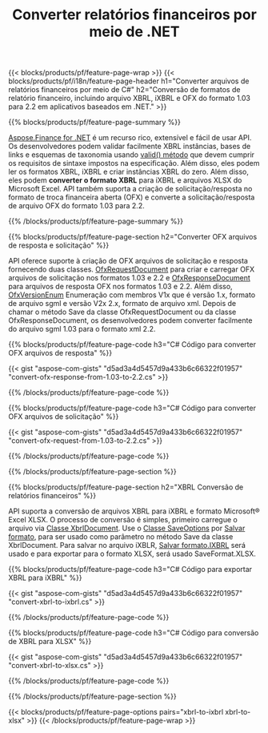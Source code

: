 ﻿---
title: Converter relatórios financeiros por meio de .NET
url: /pt/net/conversion/
description:  C# código para converter relatórios financeiros nos formatos de arquivo XBRL, iXBRL(inline xbrl) e OFX por meio da biblioteca .NET.
---
{{< blocks/products/pf/feature-page-wrap >}}
{{< blocks/products/pf/i18n/feature-page-header h1="Converter arquivos de relatórios financeiros por meio de C#" h2="Conversão de formatos de relatório financeiro, incluindo arquivo XBRL, iXBRL e OFX do formato 1.03 para 2.2 em aplicativos baseados em .NET." >}}

{{% blocks/products/pf/feature-page-summary %}}

[Aspose.Finance for .NET](https://products.aspose.com/finance/net/) é um recurso rico, extensível e fácil de usar API. Os desenvolvedores podem validar facilmente XBRL instâncias, bases de links e esquemas de taxonomia usando [valid() método](https://apireference.aspose.com/finance/net/aspose.finance.xbrl/xbrlinstance/methods/validate) que devem cumprir os requisitos de sintaxe impostos na especificação. Além disso, eles podem ler os formatos XBRL, iXBRL e criar instâncias XBRL do zero. Além disso, eles podem **converter o formato XBRL** para iXBRL e arquivos XLSX do Microsoft Excel. API também suporta a criação de solicitação/resposta no formato de troca financeira aberta (OFX) e converte a solicitação/resposta de arquivo OFX do formato 1.03 para 2.2.

{{% /blocks/products/pf/feature-page-summary %}}

{{% blocks/products/pf/feature-page-section h2="Converter OFX arquivos de resposta e solicitação" %}}

API oferece suporte à criação de OFX arquivos de solicitação e resposta fornecendo duas classes. [OfxRequestDocument](https://apireference.aspose.com/finance/net/aspose.finance.ofx/ofxrequestdocument) para criar e carregar OFX arquivos de solicitação nos formatos 1.03 e 2.2 e [OfxResponseDocument](https://apireference.aspose.com/finance/net/aspose.finance.ofx/ofxresponsedocument) para arquivos de resposta OFX nos formatos 1.03 e 2.2. Além disso, [OfxVersionEnum](https://apireference.aspose.com/finance/net/aspose.finance.ofx/ofxversionenum) Enumeração com membros V1x que é versão 1.x, formato de arquivo sgml e versão V2x 2.x, formato de arquivo xml. Depois de chamar o método Save da classe OfxRequestDocument ou da classe OfxResponseDocument, os desenvolvedores podem converter facilmente do arquivo sgml 1.03 para o formato xml 2.2.


{{% blocks/products/pf/feature-page-code h3="C# Código para converter OFX arquivos de resposta" %}}

{{< gist "aspose-com-gists" "d5ad3a4d5457d9a433b6c66322f01957" "convert-ofx-response-from-1.03-to-2.2.cs" >}} 

{{% /blocks/products/pf/feature-page-code %}}

{{% blocks/products/pf/feature-page-code h3="C# Código para converter OFX arquivos de solicitação" %}}

{{< gist "aspose-com-gists" "d5ad3a4d5457d9a433b6c66322f01957" "convert-ofx-request-from-1.03-to-2.2.cs" >}} 

{{% /blocks/products/pf/feature-page-code %}}

{{% /blocks/products/pf/feature-page-section %}}

{{% blocks/products/pf/feature-page-section h2="XBRL Conversão de relatórios financeiros" %}}

API suporta a conversão de arquivos XBRL para iXBRL e formato Microsoft® Excel XLSX. O processo de conversão é simples, primeiro carregue o arquivo via [Classe XbrlDocument](https://apireference.aspose.com/finance/net/aspose.finance.xbrl/xbrldocument). Use o [Classe SaveOptions](https://apireference.aspose.com/finance/net/aspose.finance.xbrl/saveoptions) por [Salvar formato](https://apireference.aspose.com/finance/net/aspose.finance.xbrl/saveoptions/properties/saveformat), para ser usado como parâmetro no método Save da classe XbrlDocument. Para salvar no arquivo iXBLR, [Salvar formato.IXBRL](https://apireference.aspose.com/finance/net/aspose.finance.xbrl/saveformat) será usado e para exportar para o formato XLSX, será usado SaveFormat.XLSX.

{{% blocks/products/pf/feature-page-code h3="C# Código para exportar XBRL para iXBRL" %}}

{{< gist "aspose-com-gists" "d5ad3a4d5457d9a433b6c66322f01957" "convert-xbrl-to-ixbrl.cs" >}} 

{{% /blocks/products/pf/feature-page-code %}}

{{% blocks/products/pf/feature-page-code h3="C# Código para conversão de XBRL para XLSX" %}}

{{< gist "aspose-com-gists" "d5ad3a4d5457d9a433b6c66322f01957" "convert-xbrl-to-xlsx.cs" >}} 

{{% /blocks/products/pf/feature-page-code %}}

{{% /blocks/products/pf/feature-page-section %}}

{{< blocks/products/pf/feature-page-options pairs="xbrl-to-ixbrl xbrl-to-xlsx" >}}
{{< /blocks/products/pf/feature-page-wrap >}}